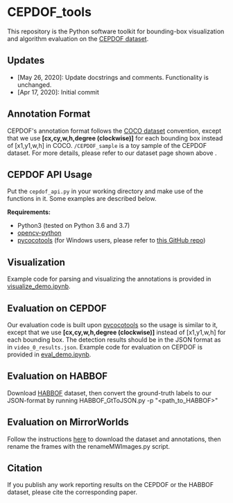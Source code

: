 # CEPDOF_tools
This repository is the Python software toolkit for bounding-box visualization and algorithm evaluation on the [CEPDOF dataset](http://vip.bu.edu/cepdof/).

## Updates
- [May 26, 2020]: Update docstrings and comments. Functionality is unchanged.
- [Apr 17, 2020]: Initial commit

## Annotation Format
CEPDOF's annotation format follows the [COCO dataset](http://cocodataset.org/#home) convention, except that we use **[cx,cy,w,h,degree (clockwise)]** for each bounding box instead of [x1,y1,w,h] in COCO. `/CEPDOF_sample` is a toy sample of the CEPDOF dataset. For more details, please refer to our dataset page shown above .

## CEPDOF API Usage
Put the `cepdof_api.py` in your working directory and make use of the functions in it. Some examples are described below.

**Requirements:**
- Python3 (tested on Python 3.6 and 3.7)
- [opencv-python](https://pypi.org/project/opencv-python/)
- [pycocotools](https://github.com/cocodataset/cocoapi) (for Windows users, please refer to [this GitHub repo](https://github.com/maycuatroi/pycocotools-window))

## Visualization
Example code for parsing and visualizing the annotations is provided in [visualize_demo.ipynb](https://github.com/duanzhiihao/CEPDOF_tools/blob/master/visualize_demo.ipynb).

## Evaluation on CEPDOF
Our evaluation code is built upon [pycocotools](https://github.com/cocodataset/cocoapi) so the usage is similar to it, except that we use **[cx,cy,w,h,degree (clockwise)]** instead of [x1,y1,w,h] for each bounding box. The detection results should be in the JSON format as in `video_0_results.json`. Example code for evaluation on CEPDOF is provided in [eval_demo.ipynb](https://github.com/duanzhiihao/CEPDOF_tools/blob/master/eval_demo.ipynb). 

## Evaluation on HABBOF
Download [HABBOF](https://vip.bu.edu/habbof/) dataset, then convert the ground-truth labels to our JSON-format by running HABBOF_GtToJSON.py -p "<path_to_HABBOF>"

## Evaluation on MirrorWorlds
Follow the instructions [here](http://vip.bu.edu/projects/vsns/cossy/datasets/mw-r/) to download the dataset and annotations, then rename the frames with the renameMWImages.py script.

## Citation
If you publish any work reporting results on the CEPDOF or the HABBOF dataset, please cite the corresponding paper.
